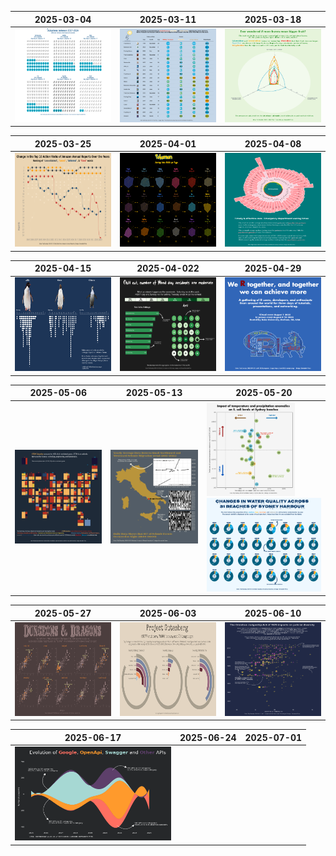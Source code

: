 | 2025-03-04    | 2025-03-11    | 2025-03-18   |
| ------------- | ------------- |------------- |
| <img src="https://github.com/DevJupyHUB/bookish-octo-doodle/blob/main/plots/2025-03-04.png" width="250" height="150" />|<img src="https://github.com/DevJupyHUB/bookish-octo-doodle/blob/main/plots/2025-03-11.png" width="250" height="150" />|<img src="https://github.com/DevJupyHUB/bookish-octo-doodle/blob/main/plots/2025-03-18.png" width="250" height="150" />|

| 2025-03-25    | 2025-04-01    | 2025-04-08   |
| ------------- | ------------- |------------- |
| <img src="https://github.com/DevJupyHUB/bookish-octo-doodle/blob/main/plots/2025-03-25.png" width="250" height="150" />|<img src="https://github.com/DevJupyHUB/bookish-octo-doodle/blob/main/plots/2025-04-01.png" width="250" height="150" />|<img src="https://github.com/DevJupyHUB/bookish-octo-doodle/blob/main/plots/2025-04-08.png" width="250" height="150" />|

| 2025-04-15    | 2025-04-022   | 2025-04-29   |
| ------------- | ------------- |------------- |
| <img src="https://github.com/DevJupyHUB/bookish-octo-doodle/blob/main/plots/2025-04-15.png" width="250" height="150" />  | <img src="https://github.com/DevJupyHUB/bookish-octo-doodle/blob/main/plots/2025-04-22.png" width="250" height="150" />  |<img src="https://github.com/DevJupyHUB/bookish-octo-doodle/blob/main/plots/2025-04-29.png" width="250" height="150" />  |

| 2025-05-06    | 2025-05-13    | 2025-05-20   | 
| ------------- | ------------- |------------- |
| <img src="https://github.com/DevJupyHUB/bookish-octo-doodle/blob/main/plots/2025-05-06.png" width="250" height="150" />  | <img src="https://github.com/DevJupyHUB/bookish-octo-doodle/blob/main/plots/2025-05-13.png" width="250" height="150"/> | <img src="https://github.com/DevJupyHUB/bookish-octo-doodle/blob/main/plots/2025-05-20.1.png" height="150"/>  <img src="https://github.com/DevJupyHUB/bookish-octo-doodle/blob/main/plots/2025-05-20.2.png" height="150"/> |

| 2025-05-27    | 2025-06-03    | 2025-06-10   |
| ------------- | ------------- |------------- |
| <img src="https://github.com/DevJupyHUB/bookish-octo-doodle/blob/main/plots/2025-05-27.png" width="250" height="150" /> | <img src="https://github.com/DevJupyHUB/bookish-octo-doodle/blob/main/plots/2025-06-03.png" width="250" height="150" /> | <img src="https://github.com/DevJupyHUB/bookish-octo-doodle/blob/main/plots/2025-06-10.png" width="250" height="150" />             |

| 2025-06-17    | 2025-06-24    | 2025-07-01   |
| ------------- | ------------- |------------- |
| <img src="https://github.com/DevJupyHUB/bookish-octo-doodle/blob/main/plots/2025-06-17.png" width="250" height="150" /> |  |              |

